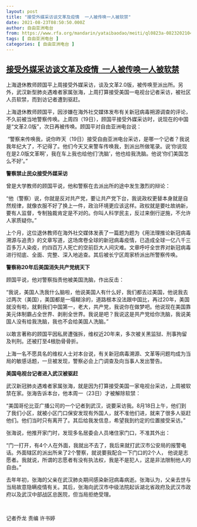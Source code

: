 ```yaml
---
layout: post
title: "接受外媒采访谈文革及疫情  一人被传唤一人被软禁"
date: 2021-08-23T08:50:50.000Z
author: 自由亚洲电台
from: https://www.rfa.org/mandarin/yataibaodao/meiti/ql0823a-08232021045016.html
tags: [ 自由亚洲电台 ]
categories: [ 自由亚洲电台 ]
---
```

<!--1629708650000-->
[接受外媒采访谈文革及疫情  一人被传唤一人被软禁](https://www.rfa.org/mandarin/yataibaodao/meiti/ql0823a-08232021045016.html)
------

<div>
<p>上海退休教师顾国平上周接受外媒采访，谈及文革2.0版，被传唤至派出所。另外，武汉新型肺炎遇难者家属张海，上周打算接受美国一电视台记者采访，被社区人员软禁，而到访记者遭到驱赶。</p><p>上海退休教师顾国平，因涉嫌在海外社交媒体发布有关新冠病毒朔源调查的评论，不久前被当地警察传唤。上周四（19日），顾国平接受外媒采访时，说现在的中国是“文革2.0版”，次日再被传唤。顾国平对自由亚洲电台说：</p><p> “警察来传唤我，说你昨天（19日）接受自由亚洲电台采访，是哪一个记者？我说我年纪大了，不记得了。他们今天又来警车传唤我，到派出所做笔录。说‘你说现在是2.0版文革啊’，我在车上我也给他们‘洗脑’，他也给我洗脑。他说‘你们美国怎么不好’。”</p><p><strong>警察禁止民众接受外媒采访</strong></p><p>曾是大学教师的顾国平说，他和警察在去派出所的途中发生激烈的辩论：</p><p>“他（警察）说，你就是反对共产党，要让共产党下台，我说政权更替本身就是自然规律，就像衣服不好了换上一件，政治环境更应该这样。政权就是要吐故纳新，要有人监督，专制独裁肯定是不对的。你叫人科学民主，反过来倒行逆施，不允许人家质疑你。”</p><p>上个月，这位退休教师在海外社交媒体发表了一篇题为题为《用法理推论新冠病毒溯源与追责》的文章写道，这场席卷全球的新冠病毒疫情，已造成全球一亿八千三百多万人染疫，约四百万人死亡的空前巨大人间灾难。文章呼吁全世界对新冠病毒进行彻底、全面、完整、深入地追查。其后被长宁区周家桥派出所警察传唤。</p><p><strong>警察称</strong><strong>20</strong><strong>年后美国消失共产党统天下</strong></p><p>顾国平说，他对警察指责他被美国洗脑，作出反击：</p><p>“我说，美国人洗我什么脑啦，他说美国人有什么好，我们都去过美国，他说我去过两次（美国），美国都是一塌糊涂的，道路根本没法跟中国比，再过20<span>年，美国就没有啦，就剩我们中国第一，老大，共产党，我说你在做梦吧。他说现在美国靠美元体制霸占全世界、剥削全世界。我说是吧？我说这是共产党给你洗脑，我说美国人没有给我洗脑，我也不会给美国人洗脑。</span>”</p><p>以敢言著称的顾国平因私房遭强拆，维权近20年来，多次被关黑监狱、刑事拘留及判刑。还被打至4根肋骨骨折。</p><p>上海一名不愿具名的维权人士对本台说，有关新冠病毒溯源、文革等问题均成为当局的敏感话题，一旦被发现，警察必会上门调查及向当事人发出警告。</p><p><strong>美国电视台记者进入武汉被驱赶</strong></p><p>武汉新冠肺炎遇难者家属张海，就是因为打算接受美国一家电视台采访，上周被软禁在家。张海告诉本台，他本周一（23日）才被解除软禁：</p><p>“美国哥伦比亚广播公司的一个记者到武汉，说要采访我。8月18日上午，他们到了我们小区，就被小区门口保安发现有外国人，就不准他们进，就来了很多人驱赶他们。他们当时只有离开了。其后给我发信息，希望我到约定的位置接受采访。”</p><p>张海说，他推开家门时，发现多名居委会人员堵住家门口，不准其外出：</p><p>“门一打开，有4个人在外面，我就出不去了，我后来就打武汉市公安局的报警电话。外面辖区的派出所来了2个警察，就说要我配合一下门口的2个人， 他说是志愿者。我就说，所谓的志愿者有没有执法权，我是不是犯人，这是非法限制他人的自由。”</p><p>去年年初，张海的父亲在武汉肺炎期间感染新冠病毒病逝。张海认为，父亲去世与当局故意隐瞒疫情有关。其后，张海向武汉市中级法院起诉湖北省政府及武汉市政府以及武汉中部战区总医院，但当局拒绝受理。</p><p> </p><p>记者乔龙 责编 许书婷</p>
</div>
